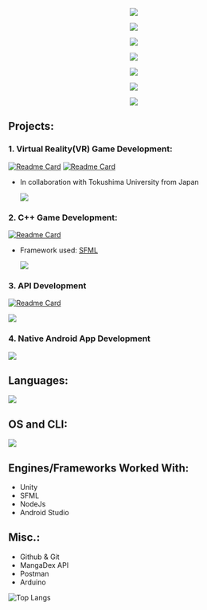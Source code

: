 
[//]: # (github: https://github.com/tandpfun/skill-icons)

<p align="center">
  <a href="https://skillicons.dev">
    <img src="https://skillicons.dev/icons?i=cpp,visualstudio" />
  </a>
</p>

<p align="center">
  <a href="https://skillicons.dev">
    <img src="https://skillicons.dev/icons?i=py,vscode" />
  </a>
</p>

<p align="center">
  <a href="https://skillicons.dev">
    <img src="https://skillicons.dev/icons?i=cs,unity" />
  </a>
</p>

<p align="center">
  <a href="https://skillicons.dev">
    <img src="https://skillicons.dev/icons?i=kotlin,androidstudio" />
  </a>
</p>

<p align="center">
  <a href="https://skillicons.dev">
    <img src="https://skillicons.dev/icons?i=js,nodejs,express,mongodb,azure,postman" />
  </a>
</p>

<p align="center">
  <a href="https://skillicons.dev">
    <img src="https://skillicons.dev/icons?i=windows,powershell,kali,bash" />
  </a>
</p>

<p align="center">
  <a href="https://skillicons.dev">
    <img src="https://skillicons.dev/icons?i=arduino" />
  </a>
</p>

## Projects:
### 1. Virtual Reality(VR) Game Development:
[![Readme Card](https://github-readme-stats.vercel.app/api/pin/?username=yukiudagawa&repo=Fishing&show_owner=true&theme=github_dark_dimmed)](https://github.com/yukiudagawa/Fishing)
[![Readme Card](https://github-readme-stats.vercel.app/api/pin/?username=KLimaLima&repo=Surviving-on-Fish&show_owner=true&theme=github_dark_dimmed)](https://github.com/KLimaLima/Surviving-on-Fish)
- In collaboration with Tokushima University from Japan

  <a href="https://skillicons.dev">
    <img src="https://skillicons.dev/icons?i=cs,unity" />
  </a>

### 2. C++ Game Development:
[![Readme Card](https://github-readme-stats.vercel.app/api/pin/?username=KLimaLima&repo=Dungeon-Dive-Card-Game&show_owner=true&theme=github_dark_dimmed)](https://github.com/KLimaLima/Dungeon-Dive-Card-Game)
- Framework used: [SFML](https://www.sfml-dev.org/)

  <a href="https://skillicons.dev">
    <img src="https://skillicons.dev/icons?i=cpp,visualstudio" />
  </a>

### 3. API Development
[![Readme Card](https://github-readme-stats.vercel.app/api/pin/?username=KLimaLima&repo=Wordle-Malay&show_owner=true&theme=github_dark_dimmed)](https://github.com/KLimaLima/Wordle-Malay)

  <a href="https://skillicons.dev">
    <img src="https://skillicons.dev/icons?i=js,nodejs,express,mongodb,azure,postman" />
  </a>

### 4. Native Android App Development
  <a href="https://skillicons.dev">
    <img src="https://skillicons.dev/icons?i=kotlin,androidstudio" />
  </a>

## Languages:
  <a href="https://skillicons.dev">
    <img src="https://skillicons.dev/icons?i=cpp,cs,py,kotlin,js" />
  </a>

## OS and CLI:
  <a href="https://skillicons.dev">
    <img src="https://skillicons.dev/icons?i=windows,powershell,kali,bash" />
  </a>

## Engines/Frameworks Worked With:
- Unity
- SFML
- NodeJs
- Android Studio

## Misc.:
- Github & Git
- MangaDex API
- Postman
- Arduino

![Top Langs](https://github-readme-stats.vercel.app/api/top-langs/?username=klimalima&layout=compact&theme=github_dark_dimmed&hide=shaderlab,mathematica,hlsl)
